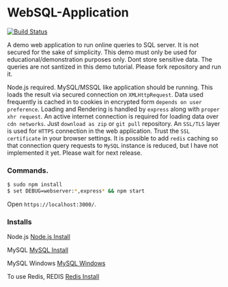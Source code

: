 # WebSQL-Application

[![Build Status](https://travis-ci.org/SpawnTree/WebSQL-Application.svg?branch=master)](https://travis-ci.org/SpawnTree/WebSQL-Application)

A demo web application to run online queries to SQL server. It is not secured for the sake of simplicity. This demo must only be used for educational/demonstration purposes only. Dont store sensitive data. The queries are not santized in this demo tutorial. Please fork repository and run it. 

Node.js required. MySQL/MSSQL like application should be running. This loads the result via secured connection on ```XMLHttpRequest```. Data used frequently is cached in to cookies in encrypted form ```depends on user preference```. Loading and Rendering is handled by ```express``` along with ```proper xhr request```. An active internet connection is required for loading data over ```cdn networks```. Just ```download as zip``` or ```git pull``` repository. An ```SSL/TLS``` layer is used for ```HTTPS``` connection in the web application. Trust the ```SSL certificate``` in your browser settings. It is possible to add ```redis``` caching so that connection query requests to ```MySQL``` instance is reduced, but I have not implemented it yet. Please wait for next release.

### Commands.

```bash
$ sudo npm install
$ set DEBUG=webserver:*,express* && npm start
```
Open ```https://localhost:3000/```.

### Installs

Node.js
[Node.js Install](https://nodejs.org/en/download/)

MySQL
[MySQL Install](https://dev.mysql.com/downloads/)

MySQL Windows
[MySQL Windows](https://dev.mysql.com/downloads/windows/)

To use Redis, REDIS
[Redis Install](https://redis.io/download)
